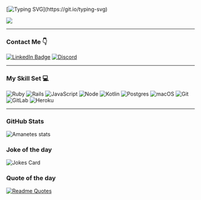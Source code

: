 [![Typing SVG](https://readme-typing-svg.herokuapp.com?font=Press+Start+2P&color=6EF72C&lines=Hi!+I'm+Sergey!)](https://git.io/typing-svg)


![](https://komarev.com/ghpvc/?username=Amanetes&style=for-the-badge)

---

### Contact Me 👇
[![LinkedIn Badge](https://img.shields.io/badge/LinkedIn-0077B5?style=for-the-badge&logo=linkedin&logoColor=white)](https://www.linkedin.com/in/sergey-fatyukhin-241b38b2/)
[![Discord](https://img.shields.io/badge/Discord-%235865F2.svg?style=for-the-badge&logo=discord&logoColor=white)](https://discordapp.com/users/995960910311080036)

---

### My Skill Set  💻

![Ruby](https://img.shields.io/badge/ruby-%23CC342D.svg?style=for-the-badge&logo=ruby&logoColor=white)
![Rails](https://img.shields.io/badge/rails-%23CC0000.svg?style=for-the-badge&logo=ruby-on-rails&logoColor=white)
![JavaScript](https://img.shields.io/badge/JavaScript-F7DF1E?style=for-the-badge&logo=javascript&logoColor=black)
![Node](https://img.shields.io/badge/Node.js-43853D?style=for-the-badge&logo=node.js&logoColor=white)
![Kotlin](https://img.shields.io/badge/Kotlin-%237F52FF?style=for-the-badge&logo=kotlin&logoColor=white)
![Postgres](https://img.shields.io/badge/postgres-%23316192.svg?style=for-the-badge&logo=postgresql&logoColor=white)
![macOS](https://img.shields.io/badge/mac%20os-000000?style=for-the-badge&logo=macos&logoColor=F0F0F0)
![Git](https://img.shields.io/badge/git-%23F05033.svg?style=for-the-badge&logo=git&logoColor=white)
![GitLab](https://img.shields.io/badge/gitlab-%23181717.svg?style=for-the-badge&logo=gitlab&logoColor=white)
![Heroku](https://img.shields.io/badge/Heroku-430098?style=for-the-badge&logo=heroku&logoColor=white)

---

### GitHub Stats
  
  ![Amanetes stats](https://github-readme-stats-git-masterrstaa-rickstaa.vercel.app/api/top-langs/?username=Amanetes&theme=tokyonight)
  
### Joke of the day

![Jokes Card](https://readme-jokes.vercel.app/api)

### Quote of the day

[![Readme Quotes](https://quotes-github-readme.vercel.app/api?type=horizontal&theme=monokai)](https://github.com/piyushsuthar/github-readme-quotes)
<!---
Amanetes/Amanetes is a ✨ special ✨ repository because its `README.md` (this file) appears on your GitHub profile.
You can click the Preview link to take a look at your changes.
--->
